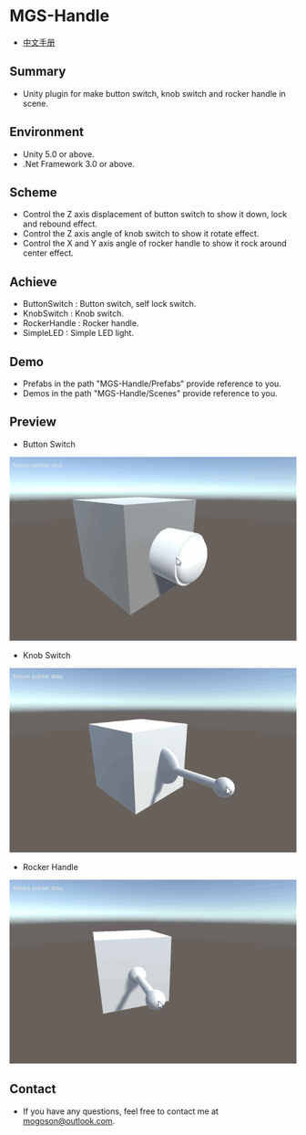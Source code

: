 ﻿# MGS-Handle
- [中文手册](./README_ZH.md)

## Summary
- Unity plugin for make button switch, knob switch and rocker handle in scene.

## Environment
- Unity 5.0 or above.
- .Net Framework 3.0 or above.

## Scheme
- Control the Z axis displacement of button switch to show it down, lock and rebound effect.
- Control the Z axis angle of knob switch to show it rotate effect.
- Control the X and Y axis angle of rocker handle to show it rock around center effect.

## Achieve
- ButtonSwitch : Button switch, self lock switch.
- KnobSwitch : Knob switch.
- RockerHandle : Rocker handle.
- SimpleLED : Simple LED light.

## Demo
- Prefabs in the path "MGS-Handle/Prefabs" provide reference to you.
- Demos in the path "MGS-Handle/Scenes" provide reference to you.

## Preview
- Button Switch

![Button Switch](./Attachments/README_Image/ButtonSwitch.gif)

- Knob Switch

![Knob Switch](./Attachments/README_Image/KnobSwitch.gif)

- Rocker Handle

![Rocker Handle](./Attachments/README_Image/RockerHandle.gif)﻿

## Contact
- If you have any questions, feel free to contact me at mogoson@outlook.com.
